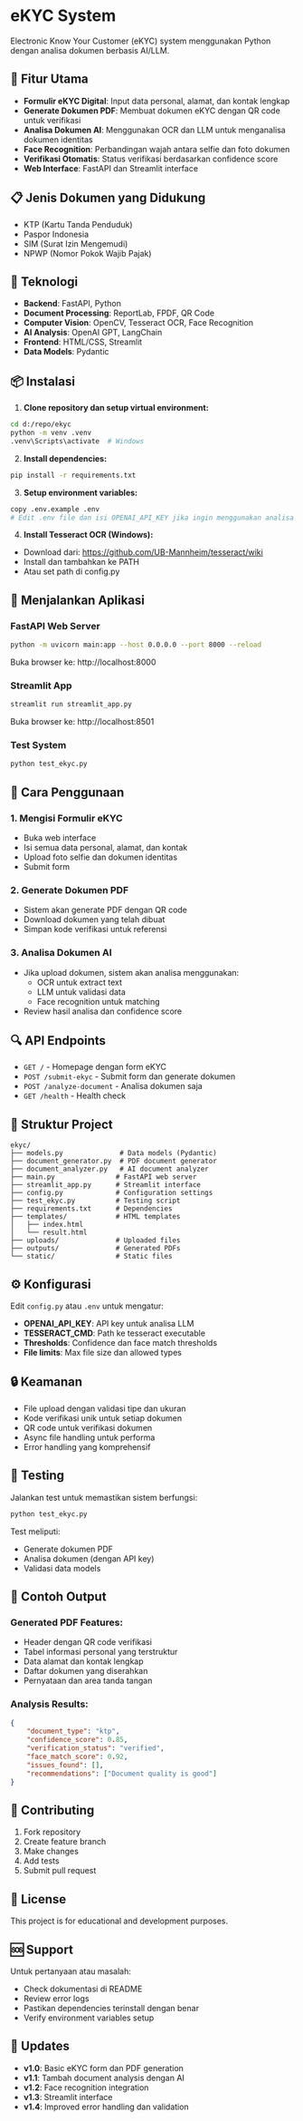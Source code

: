 # eKYC System

Electronic Know Your Customer (eKYC) system menggunakan Python dengan analisa dokumen berbasis AI/LLM.

## 🚀 Fitur Utama

- **Formulir eKYC Digital**: Input data personal, alamat, dan kontak lengkap
- **Generate Dokumen PDF**: Membuat dokumen eKYC dengan QR code untuk verifikasi
- **Analisa Dokumen AI**: Menggunakan OCR dan LLM untuk menganalisa dokumen identitas
- **Face Recognition**: Perbandingan wajah antara selfie dan foto dokumen
- **Verifikasi Otomatis**: Status verifikasi berdasarkan confidence score
- **Web Interface**: FastAPI dan Streamlit interface

## 📋 Jenis Dokumen yang Didukung

- KTP (Kartu Tanda Penduduk)
- Paspor Indonesia
- SIM (Surat Izin Mengemudi)  
- NPWP (Nomor Pokok Wajib Pajak)

## 🔧 Teknologi

- **Backend**: FastAPI, Python
- **Document Processing**: ReportLab, FPDF, QR Code
- **Computer Vision**: OpenCV, Tesseract OCR, Face Recognition
- **AI Analysis**: OpenAI GPT, LangChain
- **Frontend**: HTML/CSS, Streamlit
- **Data Models**: Pydantic

## 📦 Instalasi

1. **Clone repository dan setup virtual environment:**
```bash
cd d:/repo/ekyc
python -m venv .venv
.venv\Scripts\activate  # Windows
```

2. **Install dependencies:**
```bash
pip install -r requirements.txt
```

3. **Setup environment variables:**
```bash
copy .env.example .env
# Edit .env file dan isi OPENAI_API_KEY jika ingin menggunakan analisa AI
```

4. **Install Tesseract OCR (Windows):**
- Download dari: https://github.com/UB-Mannheim/tesseract/wiki
- Install dan tambahkan ke PATH
- Atau set path di config.py

## 🚀 Menjalankan Aplikasi

### FastAPI Web Server
```bash
python -m uvicorn main:app --host 0.0.0.0 --port 8000 --reload
```
Buka browser ke: http://localhost:8000

### Streamlit App  
```bash
streamlit run streamlit_app.py
```
Buka browser ke: http://localhost:8501

### Test System
```bash
python test_ekyc.py
```

## 📖 Cara Penggunaan

### 1. Mengisi Formulir eKYC
- Buka web interface
- Isi semua data personal, alamat, dan kontak
- Upload foto selfie dan dokumen identitas
- Submit form

### 2. Generate Dokumen PDF
- Sistem akan generate PDF dengan QR code
- Download dokumen yang telah dibuat
- Simpan kode verifikasi untuk referensi

### 3. Analisa Dokumen AI
- Jika upload dokumen, sistem akan analisa menggunakan:
  - OCR untuk extract text
  - LLM untuk validasi data
  - Face recognition untuk matching
- Review hasil analisa dan confidence score

## 🔍 API Endpoints

- `GET /` - Homepage dengan form eKYC
- `POST /submit-ekyc` - Submit form dan generate dokumen
- `POST /analyze-document` - Analisa dokumen saja
- `GET /health` - Health check

## 📂 Struktur Project

```
ekyc/
├── models.py              # Data models (Pydantic)
├── document_generator.py  # PDF document generator
├── document_analyzer.py   # AI document analyzer
├── main.py               # FastAPI web server
├── streamlit_app.py      # Streamlit interface
├── config.py             # Configuration settings
├── test_ekyc.py          # Testing script
├── requirements.txt      # Dependencies
├── templates/            # HTML templates
│   ├── index.html
│   └── result.html
├── uploads/              # Uploaded files
├── outputs/              # Generated PDFs
└── static/               # Static files
```

## ⚙️ Konfigurasi

Edit `config.py` atau `.env` untuk mengatur:

- **OPENAI_API_KEY**: API key untuk analisa LLM
- **TESSERACT_CMD**: Path ke tesseract executable
- **Thresholds**: Confidence dan face match thresholds
- **File limits**: Max file size dan allowed types

## 🔒 Keamanan

- File upload dengan validasi tipe dan ukuran
- Kode verifikasi unik untuk setiap dokumen
- QR code untuk verifikasi dokumen
- Async file handling untuk performa
- Error handling yang komprehensif

## 🧪 Testing

Jalankan test untuk memastikan sistem berfungsi:

```bash
python test_ekyc.py
```

Test meliputi:
- Generate dokumen PDF
- Analisa dokumen (dengan API key)
- Validasi data models

## 📝 Contoh Output

### Generated PDF Features:
- Header dengan QR code verifikasi
- Tabel informasi personal yang terstruktur
- Data alamat dan kontak lengkap
- Daftar dokumen yang diserahkan
- Pernyataan dan area tanda tangan

### Analysis Results:
```json
{
    "document_type": "ktp",
    "confidence_score": 0.85,
    "verification_status": "verified",
    "face_match_score": 0.92,
    "issues_found": [],
    "recommendations": ["Document quality is good"]
}
```

## 🤝 Contributing

1. Fork repository
2. Create feature branch
3. Make changes
4. Add tests
5. Submit pull request

## 📄 License

This project is for educational and development purposes.

## 🆘 Support

Untuk pertanyaan atau masalah:
- Check dokumentasi di README
- Review error logs
- Pastikan dependencies terinstall dengan benar
- Verify environment variables setup

## 🔄 Updates

- **v1.0**: Basic eKYC form dan PDF generation
- **v1.1**: Tambah document analysis dengan AI
- **v1.2**: Face recognition integration
- **v1.3**: Streamlit interface
- **v1.4**: Improved error handling dan validation
